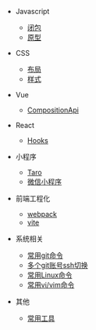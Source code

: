 - Javascript
  - [闭包](js/closure.md)
  - [原型](js/prototype.md)

- CSS
  - [布局](css/layout.md)
  - [样式](css/style.md)

- Vue
  - [CompositionApi](vue/compositionApi.md)

- React
  - [Hooks](react/hooks.md)

- 小程序
  - [Taro](miniProgram/taro.md)
  - [微信小程序](miniProgram/weapp.md)
  
- 前端工程化
  - [webpack](project/webpack.md)
  - [vite](project/vite.md)

- 系统相关
  - [常用git命令](system/gitCommands.md)  
  - [多个git账号ssh切换](system/gitAccount.md)
  - [常用Linux命令](system/linuxCommands.md)
  - [常用vi/vim命令](system/vimCommands.md)
  
- 其他
  - [常用工具](other/tools.md)
